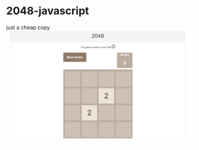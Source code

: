 # 2048-javascript
just a cheap copy
![alt text](https://github.com/ronmelcuba10/2048-javascript/blob/master/images/2048-Capture.PNG?raw=true)
